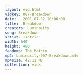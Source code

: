 ```yaml
---
layout: vid.html
vidkey: 007-Breakdown
date:   2001-07-02 10:00:00
title:  Breakdown
creators: Luminosity
song: Breakdown
artist: Tantric
width: 640
height: 480
fandoms: The Matrix
mp4: Luminosity-007-Breakdown.m4v
mp4size: 42.11 MB
collection: vids
---
```


  <div>
  
  </div>
  